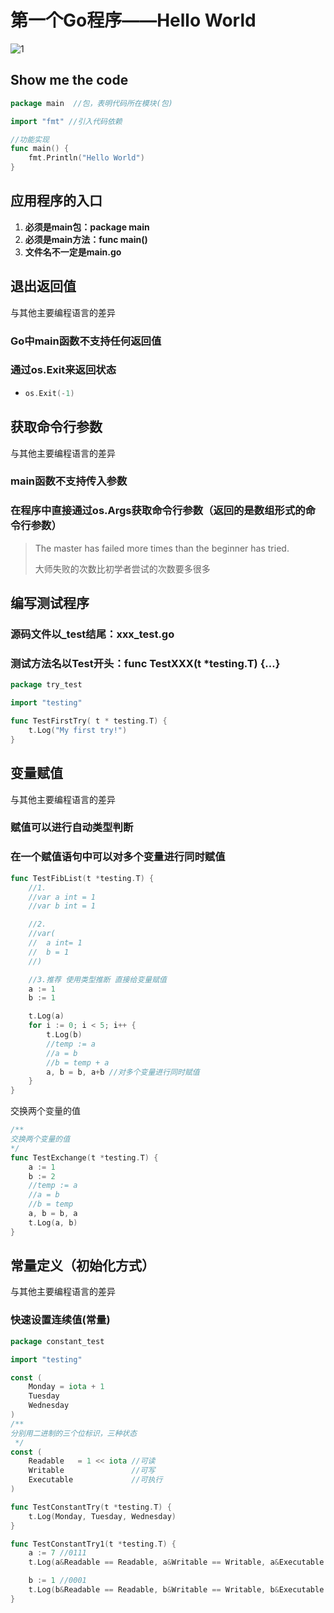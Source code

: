 # 第一个Go程序——Hello World

![1](D:\内功修炼心法\go\picture\t016eadbd800e6e79a8.png)

## Show me the code

```go
package main  //包，表明代码所在模块(包)

import "fmt" //引入代码依赖

//功能实现
func main() {
	fmt.Println("Hello World")
}
```

## 应用程序的入口

1. **必须是main包：package main**
2. **必须是main方法：func main()**
3. **文件名不一定是main.go**

## 退出返回值

与其他主要编程语言的差异

### Go中main函数不支持任何返回值

### 通过os.Exit来返回状态

- ```go
  os.Exit(-1)
  ```



## 获取命令行参数

与其他主要编程语言的差异

### main函数不支持传入参数

### 在程序中直接通过os.Args获取命令行参数（返回的是数组形式的命令行参数）





> The master has failed more times than the beginner has tried.
>
> 大师失败的次数比初学者尝试的次数要多很多

## 编写测试程序

### 源码文件以_test结尾：xxx_test.go

### 测试方法名以Test开头：func TestXXX(t *testing.T) {…}

```go
package try_test

import "testing"

func TestFirstTry( t * testing.T) {
	t.Log("My first try!")
}
```



## 变量赋值

与其他主要编程语言的差异

### 赋值可以进行自动类型判断

### 在一个赋值语句中可以对多个变量进行同时赋值

```go
func TestFibList(t *testing.T) {
	//1.
	//var a int = 1
	//var b int = 1

	//2.
	//var(
	//	a int= 1
	//	b = 1
	//)

	//3.推荐 使用类型推断 直接给变量赋值
	a := 1
	b := 1

	t.Log(a)
	for i := 0; i < 5; i++ {
		t.Log(b)
		//temp := a
		//a = b
		//b = temp + a
		a, b = b, a+b //对多个变量进行同时赋值
	}
}
```



交换两个变量的值

```go
/**
交换两个变量的值
*/
func TestExchange(t *testing.T) {
	a := 1
	b := 2
	//temp := a
	//a = b
	//b = temp
	a, b = b, a
	t.Log(a, b)
}
```



## 常量定义（初始化方式）

与其他主要编程语言的差异

### **快速设置连续值(常量)**

```go
package constant_test

import "testing"

const (
	Monday = iota + 1
	Tuesday
	Wednesday
)
/**
分别用二进制的三个位标识，三种状态
 */
const (
	Readable   = 1 << iota //可读
	Writable               //可写
	Executable             //可执行
)

func TestConstantTry(t *testing.T) {
	t.Log(Monday, Tuesday, Wednesday)
}

func TestConstantTry1(t *testing.T) {
	a := 7 //0111
	t.Log(a&Readable == Readable, a&Writable == Writable, a&Executable == Executable)

	b := 1 //0001
	t.Log(b&Readable == Readable, b&Writable == Writable, b&Executable == Executable)
}

```

